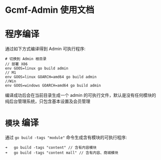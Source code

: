 # Gcmf-Admin 使用文档


# 程序编译

通过如下方式编译得到 Admin 可执行程序:
```
# 切换到 Admin 根目录
// 部署 X86
env GOOS=linux go build admin
// M1
env GOOS=linux GOARCH=amd64 go build admin
//Win
env GOOS=windows GOARCH=amd64 go build admin
```
编译成功后会在当前目录生成一个 admin 的可执行文件，默认是没有任何模块的纯后台管理系统，只包含基本设置及会员管理


# `模块` 编译

通过 `go build -tags "module"` 命令生成含有模块的可执行程序:
```
➜   go build -tags "content" // 含有内容模块
➜   go build -tags "content mall" // 含有内容、商城模块

```
